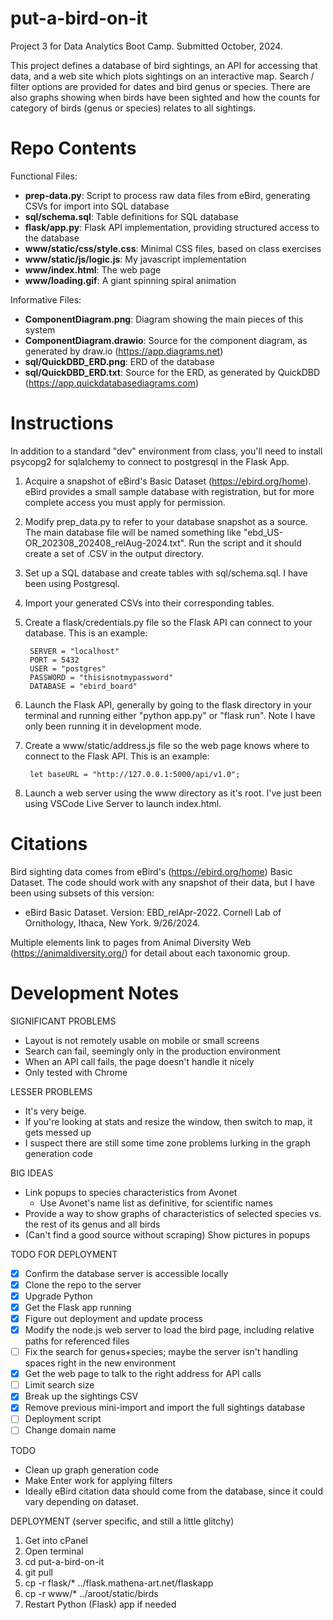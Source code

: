 # put-a-bird-on-it
Project 3 for Data Analytics Boot Camp. Submitted October, 2024.

This project defines a database of bird sightings, an API for accessing that data, and a web site which plots sightings on an interactive map. Search / filter options are provided for dates and bird genus or species. There are also graphs showing when birds have been sighted and how the counts for category of birds (genus or species) relates to all sightings.


# Repo Contents
Functional Files:
* **prep-data.py**: Script to process raw data files from eBird, generating CSVs for import into SQL database
* **sql/schema.sql**: Table definitions for SQL database
* **flask/app.py**: Flask API implementation, providing structured access to the database
* **www/static/css/style.css**: Minimal CSS files, based on class exercises
* **www/static/js/logic.js**: My javascript implementation
* **www/index.html**: The web page
* **www/loading.gif**: A giant spinning spiral animation

Informative Files:
* **ComponentDiagram.png**: Diagram showing the main pieces of this system
* **ComponentDiagram.drawio**: Source for the component diagram, as generated by draw.io (https://app.diagrams.net)
* **sql/QuickDBD_ERD.png**: ERD of the database
* **sql/QuickDBD_ERD.txt**: Source for the ERD, as generated by QuickDBD (https://app.quickdatabasediagrams.com)


# Instructions

In addition to a standard "dev" environment from class, you'll need to install psycopg2 for sqlalchemy to connect to postgresql in the Flask App.

1. Acquire a snapshot of eBird's Basic Dataset (https://ebird.org/home). eBird provides a small sample database with registration, but for more complete access you must apply for permission.
1. Modify prep_data.py to refer to your database snapshot as a source. The main database file will be named something like "ebd_US-OR_202308_202408_relAug-2024.txt". Run the script and it should create a set of .CSV in the output directory.
1. Set up a SQL database and create tables with sql/schema.sql. I have been using Postgresql.
1. Import your generated CSVs into their corresponding tables.
1. Create a flask/credentials.py file so the Flask API can connect to your database. This is an example:

        SERVER = "localhost"
        PORT = 5432
        USER = "postgres"
        PASSWORD = "thisisnotmypassword"
        DATABASE = "ebird_board"
        
1. Launch the Flask API, generally by going to the flask directory in your terminal and running either "python app.py" or "flask run". Note I have only been running it in development mode.
1. Create a www/static/address.js file so the web page knows where to connect to the Flask API. This is an example:

        let baseURL = "http://127.0.0.1:5000/api/v1.0";

1. Launch a web server using the www directory as it's root. I've just been using VSCode Live Server to launch index.html.


# Citations
Bird sighting data comes from eBird's (https://ebird.org/home) Basic Dataset. The code should work with any snapshot of their data, but I have been using subsets of this version:
* eBird Basic Dataset. Version: EBD_relApr-2022. Cornell Lab of Ornithology, Ithaca, New York. 9/26/2024.

Multiple elements link to pages from Animal Diversity Web (https://animaldiversity.org/) for detail about each taxonomic group.


# Development Notes

SIGNIFICANT PROBLEMS
* Layout is not remotely usable on mobile or small screens
* Search can fail, seemingly only in the production environment
* When an API call fails, the page doesn't handle it nicely
* Only tested with Chrome

LESSER PROBLEMS
* It's very beige.
* If you're looking at stats and resize the window, then switch to map, it gets messed up
* I suspect there are still some time zone problems lurking in the graph generation code

BIG IDEAS
* Link popups to species characteristics from Avonet
  * Use Avonet's name list as definitive, for scientific names
* Provide a way to show graphs of characteristics of selected species vs. the rest of its genus and all birds
* (Can't find a good source without scraping) Show pictures in popups

TODO FOR DEPLOYMENT
* [X] Confirm the database server is accessible locally
* [X] Clone the repo to the server
* [X] Upgrade Python
* [X] Get the Flask app running
* [X] Figure out deployment and update process
* [X] Modify the node.js web server to load the bird page, including relative paths for referenced files
* [ ] Fix the search for genus+species; maybe the server isn't handling spaces right in the new environment
* [X] Get the web page to talk to the right address for API calls
* [ ] Limit search size
* [X] Break up the sightings CSV
* [X] Remove previous mini-import and import the full sightings database
* [ ] Deployment script
* [ ] Change domain name

TODO
* Clean up graph generation code
* Make Enter work for applying filters
* Ideally eBird citation data should come from the database, since it could vary depending on dataset.

DEPLOYMENT (server specific, and still a little glitchy)
1. Get into cPanel
1. Open terminal
1. cd put-a-bird-on-it
1. git pull
1. cp -r flask/* ../flask.mathena-art.net/flaskapp
1. cp -r www/* ../aroot/static/birds
1. Restart Python (Flask) app if needed